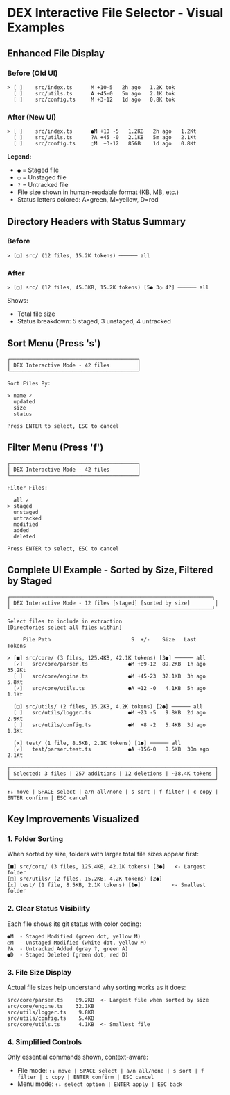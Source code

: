 # DEX Interactive File Selector - Visual Examples

## Enhanced File Display

### Before (Old UI)
```
> [ ]    src/index.ts      M +10-5   2h ago   1.2K tok
  [ ]    src/utils.ts      A +45-0   5m ago   2.1K tok
  [ ]    src/config.ts     M +3-12   1d ago   0.8K tok
```

### After (New UI)
```
> [ ]    src/index.ts      ●M +10 -5   1.2KB   2h ago   1.2Kt
  [ ]    src/utils.ts      ?A +45 -0   2.1KB   5m ago   2.1Kt
  [ ]    src/config.ts     ○M  +3-12   856B    1d ago   0.8Kt
```

**Legend:**
- `●` = Staged file
- `○` = Unstaged file
- `?` = Untracked file
- File size shown in human-readable format (KB, MB, etc.)
- Status letters colored: A=green, M=yellow, D=red

## Directory Headers with Status Summary

### Before
```
> [□] src/ (12 files, 15.2K tokens) ────── all
```

### After
```
> [□] src/ (12 files, 45.3KB, 15.2K tokens) [5● 3○ 4?] ────── all
```

Shows:
- Total file size
- Status breakdown: 5 staged, 3 unstaged, 4 untracked

## Sort Menu (Press 's')

```
┌─────────────────────────────────────────┐
│ DEX Interactive Mode - 42 files         │
└─────────────────────────────────────────┘

Sort Files By:

> name ✓
  updated
  size
  status

Press ENTER to select, ESC to cancel
```

## Filter Menu (Press 'f')

```
┌─────────────────────────────────────────┐
│ DEX Interactive Mode - 42 files         │
└─────────────────────────────────────────┘

Filter Files:

  all ✓
> staged
  unstaged
  untracked
  modified
  added
  deleted

Press ENTER to select, ESC to cancel
```

## Complete UI Example - Sorted by Size, Filtered by Staged

```
┌─────────────────────────────────────────────────────────────────┐
│ DEX Interactive Mode - 12 files [staged] [sorted by size]        │
└─────────────────────────────────────────────────────────────────┘

Select files to include in extraction
[Directories select all files within]

     File Path                          S  +/-    Size   Last    Tokens

> [■] src/core/ (3 files, 125.4KB, 42.1K tokens) [3●] ────── all
  [✓]   src/core/parser.ts             ●M +89-12  89.2KB  1h ago  35.2Kt
  [ ]   src/core/engine.ts             ●M +45-23  32.1KB  3h ago   5.8Kt
  [✓]   src/core/utils.ts              ●A +12 -0   4.1KB  5h ago   1.1Kt

  [□] src/utils/ (2 files, 15.2KB, 4.2K tokens) [2●] ────── all
  [ ]   src/utils/logger.ts            ●M +23 -5   9.8KB  2d ago   2.9Kt
  [ ]   src/utils/config.ts            ●M  +8 -2   5.4KB  3d ago   1.3Kt

  [x] test/ (1 file, 8.5KB, 2.1K tokens) [1●] ────── all
  [✓]   test/parser.test.ts            ●A +156-0   8.5KB  30m ago  2.1Kt

┌──────────────────────────────────────────────────────────────────┐
│ Selected: 3 files | 257 additions | 12 deletions | ~38.4K tokens │
└──────────────────────────────────────────────────────────────────┘

↑↓ move | SPACE select | a/n all/none | s sort | f filter | c copy | ENTER confirm | ESC cancel
```

## Key Improvements Visualized

### 1. Folder Sorting
When sorted by size, folders with larger total file sizes appear first:
```
[■] src/core/ (3 files, 125.4KB, 42.1K tokens) [3●]   <- Largest folder
[□] src/utils/ (2 files, 15.2KB, 4.2K tokens) [2●]
[x] test/ (1 file, 8.5KB, 2.1K tokens) [1●]          <- Smallest folder
```

### 2. Clear Status Visibility
Each file shows its git status with color coding:
```
●M  - Staged Modified (green dot, yellow M)
○M  - Unstaged Modified (white dot, yellow M)
?A  - Untracked Added (gray ?, green A)
●D  - Staged Deleted (green dot, red D)
```

### 3. File Size Display
Actual file sizes help understand why sorting works as it does:
```
src/core/parser.ts    89.2KB  <- Largest file when sorted by size
src/core/engine.ts    32.1KB
src/utils/logger.ts    9.8KB
src/utils/config.ts    5.4KB
src/core/utils.ts      4.1KB  <- Smallest file
```

### 4. Simplified Controls
Only essential commands shown, context-aware:
- File mode: `↑↓ move | SPACE select | a/n all/none | s sort | f filter | c copy | ENTER confirm | ESC cancel`
- Menu mode: `↑↓ select option | ENTER apply | ESC back`
